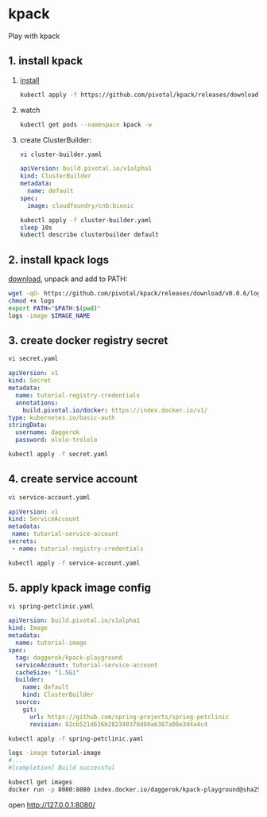 # kpack
Play with kpack

## 1. install kpack

1. [install](https://github.com/pivotal/kpack/blob/master/docs/install.md)
   ```bash
   kubectl apply -f https://github.com/pivotal/kpack/releases/download/v0.0.6/release-0.0.6.yaml
   ```
1. watch
   ```bash
   kubectl get pods --namespace kpack -w
   ```
1. create ClusterBuilder:
   ```bash
   vi cluster-builder.yaml
   ```
   ```yaml
   apiVersion: build.pivotal.io/v1alpha1
   kind: ClusterBuilder
   metadata:
     name: default
   spec:
     image: cloudfoundry/cnb:bionic
   ```
   ```bash
   kubectl apply -f cluster-builder.yaml
   sleep 10s
   kubectl describe clusterbuilder default
   ```

## 2. install kpack logs

[download](https://github.com/pivotal/kpack/releases/download/v0.0.6/logs-v0.0.6-darwin.tgz), unpack and add to PATH:

```bash
wget -qO- https://github.com/pivotal/kpack/releases/download/v0.0.6/logs-v0.0.6-darwin.tgz | tar xvz -
chmod +x logs
export PATH="$PATH:$(pwd)"
logs -image $IMAGE_NAME
```

## 3. create docker registry secret

```bash
vi secret.yaml
```

```yaml
apiVersion: v1
kind: Secret
metadata:
  name: tutorial-registry-credentials
  annotations:
    build.pivotal.io/docker: https://index.docker.io/v1/
type: kubernetes.io/basic-auth
stringData:
  username: daggerok
  password: ololo-trololo
```

```bash
kubectl apply -f secret.yaml
```

## 4. create service account

```bash
vi service-account.yaml
```

```yaml
apiVersion: v1
kind: ServiceAccount
metadata:
 name: tutorial-service-account
secrets:
 - name: tutorial-registry-credentials
```

```bash
kubectl apply -f service-account.yaml
```

## 5. apply kpack image config

```bash
vi spring-petclinic.yaml
```

```yaml
apiVersion: build.pivotal.io/v1alpha1
kind: Image
metadata:
  name: tutorial-image
spec:
  tag: daggerok/kpack-playground
  serviceAccount: tutorial-service-account
  cacheSize: "1.5Gi"
  builder:
    name: default
    kind: ClusterBuilder
  source:
    git:
      url: https://github.com/spring-projects/spring-petclinic
      revision: 82cb521d636b282340378d80a6307a08e3d4a4c4
```

```bash
kubectl apply -f spring-petclinic.yaml

logs -image tutorial-image
#...
#[completion] Build successful

kubectl get images
docker run -p 8080:8080 index.docker.io/daggerok/kpack-playground@sha256:ba8a6089308f65bdde15897253a243094b50825cd1fdf2f76fb3e1cc2720bd42
```

open http://127.0.0.1:8080/
